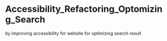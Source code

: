 # Accessibility_Refactoring_Optomizing_Search
by improving accessibility for website for optimizing search result
